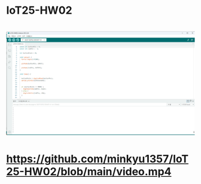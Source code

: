 # IoT25-HW02

# <img src="https://github.com/minkyu1357/IoT25-HW02/blob/main/image.png">

# https://github.com/minkyu1357/IoT25-HW02/blob/main/video.mp4
